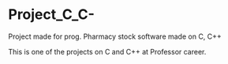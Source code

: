 # Project_C_C-
Project made for prog. Pharmacy stock software made on C, C++

This is one of the projects on C and C++ at Professor career.
